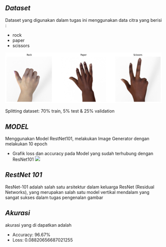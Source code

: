## _Dataset_
Dataset yang digunakan dalam tugas ini menggunakan data citra yang berisi : 
- rock
- paper
- scissors
  
<img src="Source/image/Rps.png" width="600"/>

Splitting dataset: 70% train, 5% test & 25% validation

## _MODEL_
Menggunakan Model RestNet101, melakukan Image Generator dengan melakukan 10 epoch
- Grafik loss dan accuracy pada Model yang sudah terhubung dengan ResNet101
  <img src="source/images/akurasi.png" width="600"/>

## _RestNet 101_
ResNet-101 adalah salah satu arsitektur dalam keluarga ResNet (Residual Networks), yang merupakan salah satu model vertikal mendalam yang sangat sukses dalam tugas pengenalan gambar

## _Akurasi_
akurasi yang di dapatkan adalah
- Accuracy: 96.67%
- Loss: 0.08820656687021255
